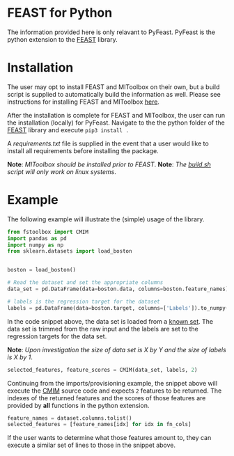 # FEAST for Python

The information provided here is only relavant to PyFeast. PyFeast is the python extension to the [FEAST](https://github.com/Craigacp/FEAST) library.

# Installation

The user may opt to install FEAST and MIToolbox on their own, but a build script is supplied to automatically build the information as well. Please see instructions for installing FEAST and MIToolbox [here](https://github.com/Craigacp/FEAST). 

After the installation is complete for FEAST and MIToolbox, the user can run the installation (locally) for PyFeast. Navigate to the the python folder of the [FEAST](https://github.com/Craigacp/FEAST) library and execute `pip3 install .`

A _requirements.txt_ file is supplied in the event that a user would like to install all requirements before installing the package. 

**Note**: _MIToolbox should be installed prior to FEAST_.
**Note**: _The [build.sh](./build.sh) script will only work on linux systems_.

# Example

The following example will illustrate the (simple) usage of the library.

```python
from fstoolbox import CMIM
import pandas as pd
import numpy as np
from sklearn.datasets import load_boston


boston = load_boston()

# Read the dataset and set the appropriate columns
data_set = pd.DataFrame(data=boston.data, columns=boston.feature_names).to_numpy()

# labels is the regression target for the dataset
labels = pd.DataFrame(data=boston.target, columns=['Labels']).to_numpy()
```

In the code snippet above, the data set is loaded from a [known set](https://scikit-learn.org/stable/modules/generated/sklearn.datasets.load_boston.html).
The data set is trimmed from the raw input and the labels are set to the regression targets for the data set. 

**Note**: _Upon investigation the size of data set is X by Y and the size of labels is X by 1_.


```python
selected_features, feature_scores = CMIM(data_set, labels, 2)
````

Continuing from the imports/provisioning example, the snippet above will execute the [CMIM](https://github.com/Craigacp/FEAST/blob/master/src/CMIM.c) source code
and expects `2` features to be returned. The indexes of the returned features and the scores of those features are provided by **all** functions in the 
python extension.

```python
feature_names = dataset.columns.tolist()
selected_features = [feature_names[idx] for idx in fn_cols]
```

If the user wants to determine what those features amount to, they can execute a similar set of lines to those in the snippet above.

